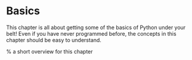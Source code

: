 # Basics

This chapter is all about getting some of the basics of Python under your belt! Even if you have never programmed before, the concepts in this chapter should be easy to understand.

% a short overview for this chapter


